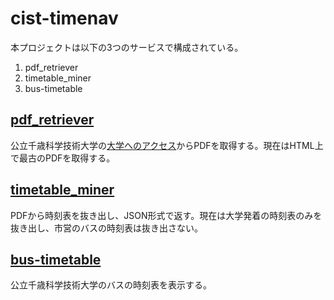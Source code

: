 # cist-timenav

本プロジェクトは以下の3つのサービスで構成されている。

1. pdf_retriever
2. timetable_miner
3. bus-timetable

## [pdf_retriever](https://github.com/k-oketa/cist-timenav/tree/develop/pdf_retriever)

公立千歳科学技術大学の[大学へのアクセス](https://www.chitose.ac.jp/info/access)からPDFを取得する。現在はHTML上で最古のPDFを取得する。

## [timetable_miner](https://github.com/k-oketa/cist-timenav/tree/develop/timetable_miner)

PDFから時刻表を抜き出し、JSON形式で返す。現在は大学発着の時刻表のみを抜き出し、市営のバスの時刻表は抜き出さない。

## [bus-timetable](https://github.com/k-oketa/cist-timenav/tree/develop/bus-timetable)

公立千歳科学技術大学のバスの時刻表を表示する。